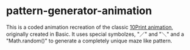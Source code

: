 # pattern-generator-animation

This is a coded animation recreation of the classic [10Print animation](https://netart.rocks/uchicago/netart2/10print-variations.html), originally created in Basic. It uses special symbolzes, "／" and "＼" and a "Math.random()" to generate a completely unique maze like pattern. 
